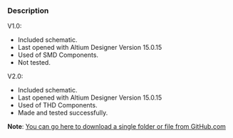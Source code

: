 ### Description

V1.0:
- Included schematic.
- Last opened with Altium Designer Version 15.0.15
- Used of SMD Components.
- Not tested.

V2.0:
- Included schematic.
- Last opened with Altium Designer Version 15.0.15
- Used of THD Components.
- Made and tested successfully.

**Note**: [You can go here to download a single folder or file from GitHub.com](https://minhaskamal.github.io/DownGit/#/home)
